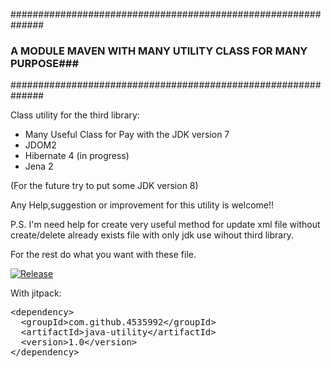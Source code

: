 ##############################################################
### A MODULE MAVEN WITH MANY UTILITY CLASS FOR MANY PURPOSE###
##############################################################

Class utility for the third library:
- Many Useful Class for Pay with the JDK version 7
- JDOM2
- Hibernate 4 (in progress)
- Jena 2

(For the future try to put some JDK version 8)

Any Help,suggestion or improvement for this utility is welcome!!

P.S. I'm need help for create very useful method for update xml file without create/delete already exists file
with only jdk use wihout third library.

For the rest do what you want with these file.

[![Release](https://img.shields.io/github/release/jitpack/java-utility.svg?label=maven)](https://jitpack.io/4535992/java-utility)


With jitpack:

<!-- Put the Maven coordinates in your HTML: -->
 <pre class="prettyprint">&lt;dependency&gt;
  &lt;groupId&gt;com.github.4535992&lt;/groupId&gt;
  &lt;artifactId&gt;java-utility&lt;/artifactId&gt;
  &lt;version&gt;<span id="latest_release">1.0</span>&lt;/version&gt;
&lt;/dependency&gt;  </pre>

<!-- Add this script to update "latest_release" span to latest version -->
<script>
      var user = '4535992'; // Replace with your user/repo
      var repo = 'java-utility'

      var xmlhttp = new XMLHttpRequest();
      xmlhttp.onreadystatechange = function() {
          if (xmlhttp.readyState == 4 && xmlhttp.status == 200) {
              var myArr = JSON.parse(xmlhttp.responseText);
              populateRelease(myArr);
          }
      }
      xmlhttp.open("GET", "https://api.github.com/repos/" user + "/" + repo + "/releases", true);
      xmlhttp.send();

      function populateRelease(arr) {
          var release = arr[0].tag_name;
          document.getElementById("latest_release").innerHTML = release;
      }
</script>
